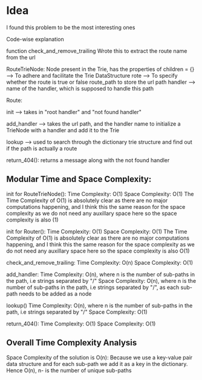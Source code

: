 # Idea 

I found this problem to be the most interesting ones

Code-wise explanation 

function check_and_remove_trailing 
Wrote this to extract the route name from the url 

RouteTrieNode: 
Node present in the Trie, has the properties of 
children = {} --> To adhere and facilitate the Trie DataStructure 
rote --> To specify whether the route is true or false 
route_path to store the url path 
handler --> name of the handler, which is supposed to handle this path 

Route: 

init --> takes in "root handler" and "not found handler" 

add_handler --> takes the url path, and the handler name to initialize a TrieNode with a handler and add it to the Trie 

lookup --> used to search through the dictionary trie structure and find out if the path is actually a route

return_404(): returns a message along with the not found handler
## Modular Time and Space Complexity: 

init for RouteTrieNode():
Time Complexity: O(1)
Space Complexity: O(1) 
The Time Complexity of O(1) is absolutely clear as there are no major computations happening, and I think this the same reason for the space complexity as we do not need any auxillary space here so the space complexity is also (1) 

init for Router():
Time Complexity: O(1)
Space Complexity: O(1) 
The Time Complexity of O(1) is absolutely clear as there are no major computations happening, and I think this the same reason for the space complexity as we do not need any auxillary space here so the space complexity is also O(1)

check_and_remove_trailing:
Time Complexity: O(n)
Space Complexity: O(1)

add_handler: 
Time Complexity: O(n), where n is the number of sub-paths in the path, i.e strings separated by "/" 
Space Complexity: O(n), where n is the number of sub-paths in the path, i.e strings separated by "/", as each sub-path needs to be added as a node 

lookup()
Time Complexity: O(n), where n is the number of sub-paths in the path, i.e strings separated by "/"
Space Complexity: O(1) 

return_404():
Time Complexity: O(1)
Space Complexity: O(1) 



## Overall Time Complexity Analysis 

Space Complexity of the solution is O(n): Because we use a key-value pair data structure and for each sub-path we add it as a key in the dictionary. Hence O(n), n- is the number of unique sub-paths